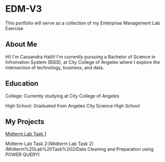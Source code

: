 # EDM-V3
This portfolio will serve as a collection of my Enterprise Management Lab Exercise
## About Me
Hi! I'm Cassandra Halili! I'm currently pursuing a Bachelor of Science in Infromation System (BSIS), at City College of Angeles where I explore the intersection of technology, business, and data.
## Education
College: Currently studying at City College of Angeles 

High School: Graduated from Angeles City Science High School

## My Projects
[Midterm Lab Task 1](Midterm%20Lab%20Task%201/README.md)

Midterm Lab Task 2:[Midterm Lab Task 2](Midterm%20Lab%20Task%202/Data Cleaning and Preparation using POWER QUERY)
